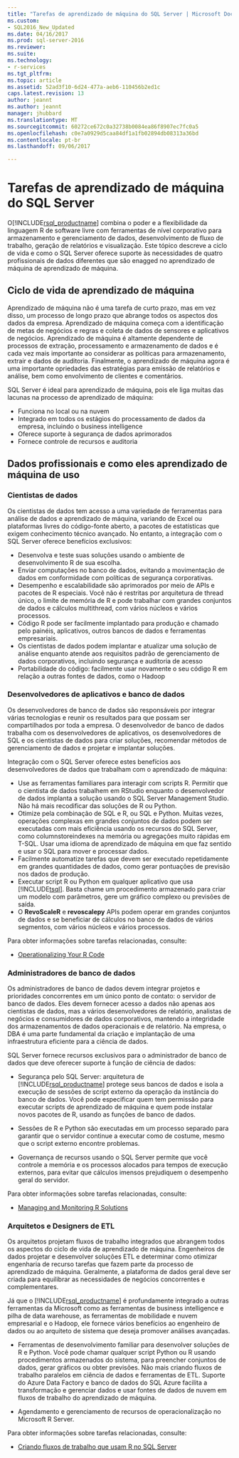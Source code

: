 ```yaml
---
title: "Tarefas de aprendizado de máquina do SQL Server | Microsoft Docs"
ms.custom:
- SQL2016_New_Updated
ms.date: 04/16/2017
ms.prod: sql-server-2016
ms.reviewer: 
ms.suite: 
ms.technology:
- r-services
ms.tgt_pltfrm: 
ms.topic: article
ms.assetid: 52ad3f10-6d24-477a-aeb6-110456b2ed1c
caps.latest.revision: 13
author: jeannt
ms.author: jeannt
manager: jhubbard
ms.translationtype: MT
ms.sourcegitcommit: 60272ce672c0a32738b0084ea86f8907ec7fc0a5
ms.openlocfilehash: c0e7a0929d5caa84df1a1fb02894db08313a36bd
ms.contentlocale: pt-br
ms.lasthandoff: 09/06/2017

---
```

# <a name="sql-server-machine-learning-tasks"></a>Tarefas de aprendizado de máquina do SQL Server

O[!INCLUDE[rsql_productname](../../includes/rsql-productname-md.md)] combina o poder e a flexibilidade da linguagem R de software livre com ferramentas de nível corporativo para armazenamento e gerenciamento de dados, desenvolvimento de fluxo de trabalho, geração de relatórios e visualização. Este tópico descreve a ciclo de vida e como o SQL Server oferece suporte às necessidades de quatro profissionais de dados diferentes que são enagged no aprendizado de máquina de aprendizado de máquina.

## <a name="machine-learning-life-cycle"></a>Ciclo de vida de aprendizado de máquina

Aprendizado de máquina não é uma tarefa de curto prazo, mas em vez disso, um processo de longo prazo que abrange todos os aspectos dos dados da empresa. Aprendizado de máquina começa com a identificação de metas de negócios e regras e coleta de dados de sensores e aplicativos de negócios. Aprendizado de máquina é altamente dependente de processos de extração, processamento e armazenamento de dados e é cada vez mais importante ao considerar as políticas para armazenamento, extrair e dados de auditoria. Finalmente, o aprendizado de máquina agora é uma importante opriedades das estratégias para emissão de relatórios e análise, bem como envolvimento de clientes e comentários.



SQL Server é ideal para aprendizado de máquina, pois ele liga muitas das lacunas na processo de aprendizado de máquina:

+ Funciona no local ou na nuvem
+ Integrado em todos os estágios do processamento de dados da empresa, incluindo o business intelligence
+ Oferece suporte à segurança de dados aprimorados
+ Fornece controle de recursos e auditoria

## <a name="data-professionals-and-how-they-use-machine-learning"></a>Dados profissionais e como eles aprendizado de máquina de uso

### <a name="data-scientists"></a>Cientistas de dados

Os cientistas de dados tem acesso a uma variedade de ferramentas para análise de dados e aprendizado de máquina, variando de Excel ou plataformas livres do código-fonte aberto, a pacotes de estatísticas que exigem conhecimento técnico avançado. No entanto, a integração com o SQL Server oferece benefícios exclusivos:

+ Desenvolva e teste suas soluções usando o ambiente de desenvolvimento R de sua escolha.
+ Enviar computações no banco de dados, evitando a movimentação de dados em conformidade com políticas de segurança corporativas.
+ Desempenho e escalabilidade são aprimorados por meio de APIs e pacotes de R especiais. Você não é restritas por arquitetura de thread único, o limite de memória de R e pode trabalhar com grandes conjuntos de dados e cálculos multithread, com vários núcleos e vários processos.
+ Código R pode ser facilmente implantado para produção e chamado pelo painéis, aplicativos, outros bancos de dados e ferramentas empresariais.
+ Os cientistas de dados podem implantar e atualizar uma solução de análise enquanto atende aos requisitos padrão de gerenciamento de dados corporativos, incluindo segurança e auditoria de acesso
+ Portabilidade do código: facilmente usar novamente o seu código R em relação a outras fontes de dados, como o Hadoop

### <a name="application-and-database-developers"></a>Desenvolvedores de aplicativos e banco de dados

Os desenvolvedores de banco de dados são responsáveis por integrar várias tecnologias e reunir os resultados para que possam ser compartilhados por toda a empresa. O desenvolvedor de banco de dados trabalha com os desenvolvedores de aplicativos, os desenvolvedores de SQL e os cientistas de dados para criar soluções, recomendar métodos de gerenciamento de dados e projetar e implantar soluções. 

Integração com o SQL Server oferece estes benefícios aos desenvolvedores de dados que trabalham com o aprendizado de máquina:

+ Use as ferramentas familiares para interagir com scripts R. Permitir que o cientista de dados trabalhem em RStudio enquanto o desenvolvedor de dados implanta a solução usando o SQL Server Management Studio. Não há mais recodificar das soluções de R ou Python.
+ Otimize pela combinação de SQL e R, ou SQL e Python. Muitas vezes, operações complexas em grandes conjuntos de dados podem ser executadas com mais eficiência usando os recursos do SQL Server, como columnstoreindexes na memória ou agregações muito rápidas em T-SQL. Usar uma idioma de aprendizado de máquina em que faz sentido e usar o SQL para mover e processar dados.
+ Facilmente automatize tarefas que devem ser executado repetidamente em grandes quantidades de dados, como gerar pontuações de previsão nos dados de produção.
+ Executar script R ou Python em qualquer aplicativo que usa [!INCLUDE[tsql](../../includes/tsql-md.md)]. Basta chame um procedimento armazenado para criar um modelo com parâmetros, gere um gráfico complexo ou previsões de saída.
+ O **RevoScaleR** e **revoscalepy** APIs podem operar em grandes conjuntos de dados e se beneficiar de cálculos no banco de dados de vários segmentos, com vários núcleos e vários processos.

Para obter informações sobre tarefas relacionadas, consulte:
+ [Operationalizing Your R Code](../../advanced-analytics/r-services/operationalizing-your-r-code.md)

### <a name="database-administrators"></a>Administradores de banco de dados

Os administradores de banco de dados devem integrar projetos e prioridades concorrentes em um único ponto de contato: o servidor de banco de dados. Eles devem fornecer acesso a dados não apenas aos cientistas de dados, mas a vários desenvolvedores de relatório, analistas de negócios e consumidores de dados corporativos, mantendo a integridade dos armazenamentos de dados operacionais e de relatório. Na empresa, o DBA é uma parte fundamental da criação e implantação de uma infraestrutura eficiente para a ciência de dados. 

SQL Server fornece recursos exclusivos para o administrador de banco de dados que deve oferecer suporte à função de ciência de dados:

+ Segurança pelo SQL Server: arquitetura de [!INCLUDE[rsql_productname](../../includes/rsql-productname-md.md)] protege seus bancos de dados e isola a execução de sessões de script externo da operação da instância do banco de dados. Você pode especificar quem tem permissão para executar scripts de aprendizado de máquina e quem pode instalar novos pacotes de R, usando as funções de banco de dados.

+ Sessões de R e Python são executadas em um processo separado para garantir que o servidor continue a executar como de costume, mesmo que o script externo encontre problemas.

+ Governança de recursos usando o SQL Server permite que você controle a memória e os processos alocados para tempos de execução externos, para evitar que cálculos imensos prejudiquem o desempenho geral do servidor.

Para obter informações sobre tarefas relacionadas, consulte:
+ [Managing and Monitoring R Solutions](../../advanced-analytics/r-services/managing-and-monitoring-r-solutions.md)

### <a name="architects-and-etl-designers"></a>Arquitetos e Designers de ETL

Os arquitetos projetam fluxos de trabalho integrados que abrangem todos os aspectos do ciclo de vida de aprendizado de máquina. Engenheiros de dados projetar e desenvolver soluções ETL e determinar como otimizar engenharia de recurso tarefas que fazem parte da processo de aprendizado de máquina. Geralmente, a plataforma de dados geral deve ser criada para equilibrar as necessidades de negócios concorrentes e complementares.

Já que o [!INCLUDE[rsql_productname](../../includes/rsql-productname-md.md)] é profundamente integrado a outras ferramentas da Microsoft como as ferramentas de business intelligence e pilha de data warehouse, as ferramentas de mobilidade e nuvem empresarial e o Hadoop, ele fornece vários benefícios ao engenheiro de dados ou ao arquiteto de sistema que deseja promover análises avançadas.

+ Ferramentas de desenvolvimento familiar para desenvolver soluções de R e Python. Você pode chamar qualquer script Python ou R usando procedimentos armazenados do sistema, para preencher conjuntos de dados, gerar gráficos ou obter previsões. Não mais criando fluxos de trabalho paralelos em ciência de dados e ferramentas de ETL. Suporte do Azure Data Factory e banco de dados do SQL Azure facilita a transformação e gerenciar dados e usar fontes de dados de nuvem em fluxos de trabalho do aprendizado de máquina.

+ Agendamento e gerenciamento de recursos de operacionalização no Microsoft R Server.

Para obter informações sobre tarefas relacionadas, consulte:

+ [Criando fluxos de trabalho que usam R no SQL Server](../../advanced-analytics/r-services/creating-workflows-that-use-r-in-sql-server.md)


